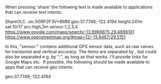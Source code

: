 When pressing 'share' the following text is made available to applications that can receive text intents:

ShareOLC. olc:5GRF2F3V+8MM  geo:37.7749,-122.4194 height:241m sat:10/17 acc:high,3m sensor:1,2,3,4 https://www.google.com/maps/search/-13.9966875,29.4898101 https://www.openstreetmap.org/#map=12/-13.9467/29.5151 

In this, "sensor:" contains additional GPS sensor data, such as raw values for horizontal and vertical accuracy. The items are separated by <space>, but could also be separated e.g. by ";", as long as that works. I'll provide links for Google Maps etc.  If possible, the following should be made available to apps that can receive geo intents:

geo:37.7749,-122.4194
